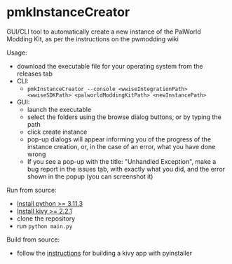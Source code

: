 # pmkInstanceCreator
GUI/CLI tool to automatically create a new instance of the PalWorld Modding Kit, as per the instructions on the pwmodding wiki

Usage:
  - download the executable file for your operating system from the releases tab
  - CLI:
    - `pmkInstanceCreator --console <wwiseIntegrationPath> <wwiseSDKPath> <palworldModdingKitPath> <newInstancePath>`
  - GUI:
    - launch the executable
    - select the folders using the browse dialog buttons, or by typing the path
    - click create instance
    - pop-up dialogs will appear informing you of the progress of the instance creation, or, in the case of an error, what you have done wrong
    - If you see a pop-up with the title: "Unhandled Exception", make a bug report in the issues tab, with exactly what you did, and the error shown in the popup (you can screenshot it)

Run from source:
  - [Install python >= 3.11.3](https://www.python.org/downloads/)
  - [Install kivy >= 2.2.1](https://kivy.org/doc/stable/gettingstarted/installation.html)
  - clone the repository
  - run `python main.py`

Build from source:
  - follow the [instructions](https://kivy.org/doc/stable/guide/packaging-windows.html) for building a kivy app with pyinstaller 
